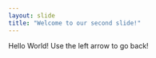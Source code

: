 ```yaml
---
layout: slide
title: "Welcome to our second slide!"
---
```

Hello  World!
Use the left arrow to go back!
